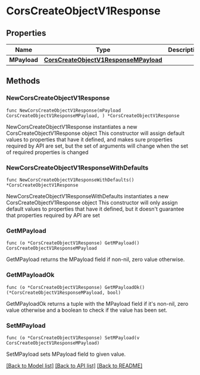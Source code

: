# CorsCreateObjectV1Response

## Properties

Name | Type | Description | Notes
------------ | ------------- | ------------- | -------------
**MPayload** | [**CorsCreateObjectV1ResponseMPayload**](CorsCreateObjectV1ResponseMPayload.md) |  | 

## Methods

### NewCorsCreateObjectV1Response

`func NewCorsCreateObjectV1Response(mPayload CorsCreateObjectV1ResponseMPayload, ) *CorsCreateObjectV1Response`

NewCorsCreateObjectV1Response instantiates a new CorsCreateObjectV1Response object
This constructor will assign default values to properties that have it defined,
and makes sure properties required by API are set, but the set of arguments
will change when the set of required properties is changed

### NewCorsCreateObjectV1ResponseWithDefaults

`func NewCorsCreateObjectV1ResponseWithDefaults() *CorsCreateObjectV1Response`

NewCorsCreateObjectV1ResponseWithDefaults instantiates a new CorsCreateObjectV1Response object
This constructor will only assign default values to properties that have it defined,
but it doesn't guarantee that properties required by API are set

### GetMPayload

`func (o *CorsCreateObjectV1Response) GetMPayload() CorsCreateObjectV1ResponseMPayload`

GetMPayload returns the MPayload field if non-nil, zero value otherwise.

### GetMPayloadOk

`func (o *CorsCreateObjectV1Response) GetMPayloadOk() (*CorsCreateObjectV1ResponseMPayload, bool)`

GetMPayloadOk returns a tuple with the MPayload field if it's non-nil, zero value otherwise
and a boolean to check if the value has been set.

### SetMPayload

`func (o *CorsCreateObjectV1Response) SetMPayload(v CorsCreateObjectV1ResponseMPayload)`

SetMPayload sets MPayload field to given value.



[[Back to Model list]](../README.md#documentation-for-models) [[Back to API list]](../README.md#documentation-for-api-endpoints) [[Back to README]](../README.md)


